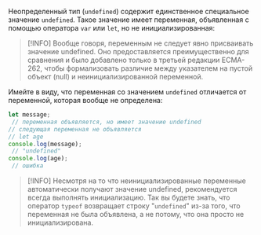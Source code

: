 Неопределенный тип (`undefined`) содержит единственное специальное значение `undefined`. Такое значение имеет переменная, объявленная с помощью оператора `var` или `let`, но не инициализированная:

> [!INFO]
> Вообще говоря, переменным не следует явно присваивать значение undefined. Оно предоставляется преимущественно для сравнения и было добавлено только в третьей редакции ECMA-262, чтобы формализовать различие между указателем на пустой объект (null) и неинициализированной переменной.

Имейте в виду, что переменная со значением `undefined` отличается от переменной, которая вообще не определена:

```ts
let message;
 // переменная объявляется, но имеет значение undefined
// следующая переменная не объявляется
// let age
console.log(message);
 // "undefined"
console.log(age);
 // ошибка
```

> [!INFO] 
> Несмотря на то что неинициализированные переменные автоматически получают значение undefined, рекомендуется всегда выполнять инициализацию. Так вы будете знать, что оператор `typeof` возвращает строку "`undefined`" из-за того, что переменная не была объявлена, а не потому, что она просто не инициализирована.